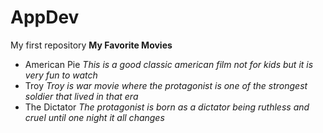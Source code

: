 # AppDev
My first repository
**My Favorite Movies**
- American Pie
*This is a good classic american film not for kids but it is very fun to watch*
- Troy
*Troy is war movie where the protagonist is one of the strongest soldier that lived in that era*
- The Dictator
*The protagonist is born as a dictator being ruthless and cruel until one night it all changes*
